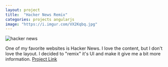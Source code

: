 ```yaml
---
layout: project
title:  "Hacker News Remix"
categories: projects angularjs
image: "https://i.imgur.com/VX2Kqbq.jpg"
---
```

![hacker news](https://i.imgur.com/VX2Kqbq.jpg)

One of my favorite websites is Hacker News. I love the content, but I don't love the layout. I decided to "remix" it's UI and make it give me a bit more information.
[Project Link](https://glowing-fire-9231.firebaseapp.com/)

